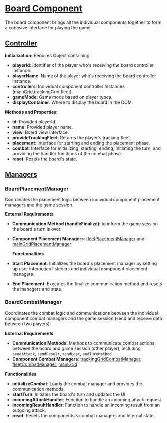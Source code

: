 # [Board Component](../README.md#components-overview)

The board component brings all the individual components together to form a cohesive interface for
playing the game.

## [Controller](../../README.md#controller)

**Initialization:** Requires Object containing:

- **playerId**: Identifier of the player who's receiving the board controller instance.
- **playerName**: Name of the player who's receiving the board controller instance.
- **controllers**: Individual component controller Instances (mainGrid,trackingGrid,fleet).
- **gameMode**: Game mode based on player types.
- **displayContainer**: Where to display the board in the DOM.

**Methods and Properties:**

- **id**: Provided playerId.
- **name**: Provided player name.
- **view**: Board view interface.
- **provideTrackingFleet**: Returns the player's tracking fleet.
- **placement**: Interface for starting and ending the placement phase.
- **combat**: Interface for initializing, starting, ending, initiating the turn, and providing the
  handler functions of the combat phase.
- **reset**: Resets the board's state.

## [Managers](../../README.md#managers)

### BoardPlacementManager

Coordinates the placement logic between individual component placement managers and the game
session.

**External Requirements**

- **Communication Method (handleFinalize)**: to inform the game session the board's turn is over.
- **Component Placement Managers**:
  [fleetPlacementManager](../Fleet/README.md#fleetplacementmanager) and
  [mainGridPlacementManager](../Grids/MainGrid/README.md#maingridplacementmanager)

  **Functionalities**

- **Start Placement**: Initializes the board's placement manager by setting up user interaction
  listeners and individual component placement managers.
- **End Placement**: Executes the finalize communication method and resets the managers and state.

### BoardCombatManager

Coordinates the combat logic and communications between the individual component combat managers and
the game session (send and receive data between two players).

**External Requirements**

- **Communication Methods**: Methods to communicate combat actions between the board and game
  session (other player), including `sendAttack`, `sendResult`, `sendLost`, `endTurnMethod`.
- **Component Combat Managers**:
  [trackingGridCombatManager](../Grids/TrackingGrid/README.md#trackinggridcombatmanager),
  [fleetCombatManager](../Fleet/README.md#fleetcombatmanager),
  [mainGrid](../Grids/MainGrid/README.md#maingridcombatmanager)

**Functionalities**

- **initializeCombat**: Loads the combat manager and provides the communication methods.
- **startTurn**: Initiates the board's turn and updates the UI.
- **incomingAttackHandler**: Function to handle an incoming attack request.
- **incomingResultHandler**: Function to handle an incoming result from an outgoing attack.
- **reset**: Resets the components's combat managers and internal state.
